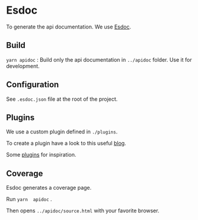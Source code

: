 # Esdoc

To generate the api documentation. We use [Esdoc](https://esdoc.org/).

## Build

`yarn apidoc`  : Build only the api documentation in `../apidoc` folder. Use it for development.

## Configuration

See `.esdoc.json` file at the root of the project.

## Plugins

We use a custom plugin defined in `./plugins`.

To create a plugin have a look to this useful [blog](https://medium.com/trabe/understanding-esdoc-plugins-d9ee9095d98b).

Some [plugins](https://github.com/esdoc/esdoc-plugins) for inspiration.

## Coverage

Esdoc generates a coverage page.

Run `yarn  apidoc` .

Then opens `../apidoc/source.html` with your favorite browser.
